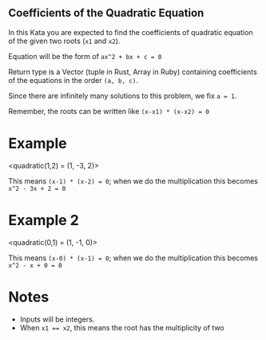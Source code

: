 ## Coefficients of the Quadratic Equation

In this Kata you are expected to find the coefficients of quadratic equation of the given two roots (`x1` and `x2`).

Equation will be the form of `ax^2 + bx + c = 0`

Return type is a Vector (tuple in Rust, Array in Ruby) containing coefficients of the equations in the order `(a, b, c)`.

Since there are infinitely many solutions to this problem, we fix `a = 1`.

Remember, the roots can be written like `(x-x1) * (x-x2) = 0`

# Example
<quadratic(1,2) = (1, -3, 2)>

This means `(x-1) * (x-2) = 0`; when we do the multiplication this becomes `x^2 - 3x + 2 = 0`

# Example 2
<quadratic(0,1) = (1, -1, 0)>

This means `(x-0) * (x-1) = 0`; when we do the multiplication this becomes `x^2 - x + 0 = 0`

# Notes
* Inputs will be integers.
* When `x1 == x2`, this means the root has the multiplicity of two